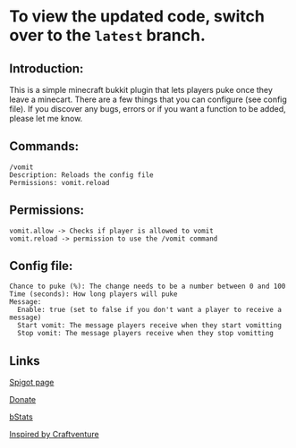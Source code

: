 # To view the updated code, switch over to the `latest` branch.

## Introduction:
This is a simple minecraft bukkit plugin that lets players puke once they leave a minecart. There are a few things that you can configure (see config file). If you discover any bugs, errors or if you want a function to be added, please let me know.

## Commands:

```
/vomit
Description: Reloads the config file
Permissions: vomit.reload
```

## Permissions:

```
vomit.allow -> Checks if player is allowed to vomit
vomit.reload -> permission to use the /vomit command
```

## Config file:

```
Chance to puke (%): The change needs to be a number between 0 and 100
Time (seconds): How long players will puke
Message:
  Enable: true (set to false if you don't want a player to receive a message)
  Start vomit: The message players receive when they start vomitting
  Stop vomit: The message players receive when they stop vomitting
  ```

## Links

[Spigot page](https://www.spigotmc.org/resources/vomit.45385/)

[Donate](https://paypal.me/Pascal37432)

[bStats](https://bstats.org/plugin/bukkit/Vomit)

[Inspired by Craftventure](https://craftventure.net/)
